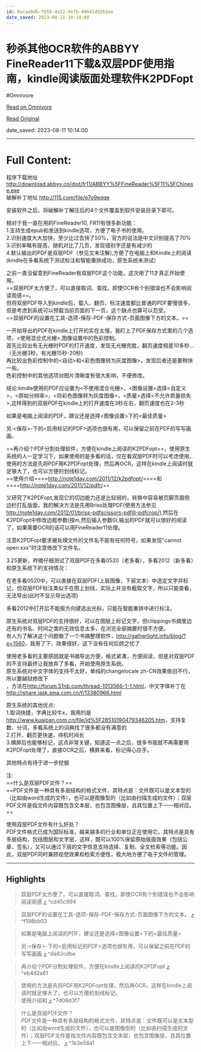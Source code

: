 ```yaml
---
id: 0acaa8db-f658-4a12-8efb-80641d92b2ee
date_saved: 2023-08-11 10:14:00
---
```


# 秒杀其他OCR软件的ABBYY FineReader11下载&双层PDF使用指南，kindle阅读版面处理软件K2PDFopt
#Omnivore

[Read on Omnivore](https://omnivore.app/me/ocr-abbyy-fine-reader-11-pdf-kindle-k-2-pd-fopt-189e4f26e4f)

[Read Original](https://www.douban.com/note/206582363?_i=1763230eBi8B4s)

date_saved: 2023-08-11 10:14:00


--- 

# Full Content: 

程序下载地址 <http://download.abbyy.cn/dist/fr11/ABBYY%5FFineReader%5F11%5FChinese.exe>  
破解补丁地址 <http://115.com/file/e7o9eqqe>

安装软件之后，将破解补丁解压后的4个文件覆盖到软件安装目录下即可。

相对于我一直在用的FineReader10, FR11有很多新功能：  
1.支持生成epub和发送到kindle选项，方便了电子书的使用。  
2.识别速度大大加快，至少比过去快了50%，官方的说法是中文识别提高了70%  
3.识别率略有提高，随机对比了几页，发现错别字还是有减少的  
4.默认输出的PDF是双层PDF（参见文末注解),方便了在电脑上和Kindle上的阅读(kindle在多看系统下测试标注和智能重排成功，原生系统未测试）

之前一直没留意到FineReader有双层PDF这个功能，这次用了11才真正开始使用。  
==双层PDF太方便了，可以直接取词、查找，即使OCR有个别错误也不会影响阅读观感==。  
但将双层PDF导入到kindle后，载入、翻页、标注速度都比普通的PDF要慢很多，但是考虑到系统可以预载当前页面的下一页，这个缺点也算可以忍受。  
==双层PDF的设置在工具-选项-保存-PDF-保存方式-页面图像下方的文本。==

一开始导出的PDF在kindle上打开的实在太慢，我盯上了PDF保存方式里的几个选项，<使用混合式光栅>,图像设置中的色彩控制。  
首先比较出有无光栅时PDF的打开速度，发现无光栅完胜，翻页速度相差10多秒...（无光栅3秒，有光栅15秒-20秒)  
再比较出色彩控制中的<自动>和<彩色图像转为灰度图像>，发现后者还是要稍快一些。  
色彩控制中的其他选项对图片清晰度有很大影响，不便修改。

结论:kindle使用的PDF应设置为<不使用混合光栅>，<图像设置>选择<自定义>，<原始分辨率>，<将彩色图像转为灰度图像>，<质量>选择<不允许质量损失>,这样得到的双层PDF在kindle上的打开速度在3秒左右，翻页速度也在2-3秒

 如果是电脑上阅读的PDF，建议还是选择<图像设置>下的<最佳质量>

另:<保存>-<PDF>下的<启用标记的PDF>选项也很有用，可以保留之前在PDF的写写画画。

==再介绍个PDF分割处理软件，方便在kindle上阅读的K2PDFopt==，使用原生系统的人一定学习下，如果使用的是多看的话，仅在看双层PDF时可以考虑使用，使用的方法是先将PDF用K2PDFopt处理，然后再OCR，这样在kindle上阅读时就足够大了，也可以方便的划线标记。  
==使用介绍====<http://note1day.com/2011/12/k2pdfopt/>====和====<http://note1day.com/2011/12/pdfr/>==

又研究了K2PDFopt,发现它的切边能力还是比较弱的，转换中容易被页脚页眉侧边栏打乱版面，我的解决方法是先用Briss处理PDF(使用方法参见<http://note1day.com/2012/01/briss-pdfscissors-pdfill-pdfcrop/>),然后在K2PDFopt中修改边框参数(按m,然后输入参数0),输出的PDF就可以很好的阅读了，如果需要OCR的话可以用FineReader11处理。

注意K2PDFopt要求被处理文件的文件名不能有任何符号，如果发现"cannot open xxx"时注意修改下文件名。

3.25更新，昨晚仔细测试了双层PDF在多看0520（老多看），多看2012（新多看）和原生系统下的支持情况：

在老多看0520中，可以直接在双层PDF(上层图像，下层文本）中选定文字并标记，但双层PDF标注类似于在图上划线，实际上并没有截取文字，所以只能查看，无法导出(此时不显示导出选项)

多看2012中打开后不能按方向键选出光标，只能在智能重排中进行标注。

原生系统对双层PDF的支持很好，可以在图层上标记文字，但cliippings书摘里边还有的书名、时间之类的无效信息太多，在浏览全部摘要时很不方便。  
有人为了解决这个问题做了一个书摘整理软件，<http://gatherlight.info/blog/?p=1560>，我用了下，效果很好，这下没有任何后顾之忧了

使用老多看的主要原因就是书摘导出方便，格式紧凑，方便阅读，但是对双层PDF的不支持最终让我放弃了多看，开始使用原生系统。  
原生系统对中文字体的支持不太好，单纯的changelocale zh-CN效果依旧不行，所以要越狱修改下  
，方法在<http://forum.51nb.com/thread-1013566-1-1.html>，中文字体补丁在<http://ishare.iask.sina.com.cn/f/13380966.html>

原生系统的其他优点:  
1.取词快捷，字典比较牛x，我用的是<http://www.kuaipan.com.cn/file/id%5F28510190479346205.htm>，支持复数、分词，多看系统上的词典找了很多都没有满意的  
2.打开、翻页更快速，待机时间长  
3.横屏后也能够标记，这点非常关键，知道这一点之后，很多书我就不再需要用K2PDFopt处理了，直接OCR之后，横屏来看，标记得心应手。

其他特点有待于进一步挖掘

注:  
==什么是双层PDF文件？==  
==PDF文件是一种具有多层结构的格式文件，其特点是：文件既可以是文本型的（比如由word生成的文件），也可以是图像型的（比如由扫描生成的文件）；双层PDF文件是指文件内容既包含文本层，也包含图像层，且其位置上下一一相对应。==

使用双层PDF文件有什么好处？  
PDF文件格式已成为国际标准，越来越多的行业和单位正在使用它。其特点是具有多层结构，包括图层和文字层，这样，既可以100%保留原始版面效果（包括公章、签名），又可以通过下层的文字信息支持选择、复制、全文检索等功能。因此，双层PDF同时兼顾视觉效果和检索方便性，极大地方便了电子文件的管理。

---

## Highlights

> 双层PDF太方便了，可以直接取词、查找，即使OCR有个别错误也不会影响阅读观感 [⤴️](https://omnivore.app/me/ocr-abbyy-fine-reader-11-pdf-kindle-k-2-pd-fopt-189e4f26e4f#cd45c994-9aec-458b-bea7-f54c49f60c8d)  ^cd45c994

> 双层PDF的设置在工具-选项-保存-PDF-保存方式-页面图像下方的文本。 [⤴️](https://omnivore.app/me/ocr-abbyy-fine-reader-11-pdf-kindle-k-2-pd-fopt-189e4f26e4f#f198bb03-331e-4788-8026-7bb6030a0e76)  ^f198bb03

> 如果是电脑上阅读的PDF，建议还是选择&lt;图像设置>下的&lt;最佳质量>
> 
> 另:&lt;保存>-下的&lt;启用标记的PDF>选项也很有用，可以保留之前在PDF的写写画画 [⤴️](https://omnivore.app/me/ocr-abbyy-fine-reader-11-pdf-kindle-k-2-pd-fopt-189e4f26e4f#da82cdbe-9c07-4e0c-b40e-4b2789191876)  ^da82cdbe

> 再介绍个PDF分割处理软件，方便在kindle上阅读的K2PDFopt [⤴️](https://omnivore.app/me/ocr-abbyy-fine-reader-11-pdf-kindle-k-2-pd-fopt-189e4f26e4f#eb4d2a61-1618-48c4-8900-cd8b61c97fc3)  ^eb4d2a61

> 使用的方法是先将PDF用K2PDFopt处理，然后再OCR，这样在kindle上阅读时就足够大了，也可以方便的划线标记。  
> 使用介绍和 [⤴️](https://omnivore.app/me/ocr-abbyy-fine-reader-11-pdf-kindle-k-2-pd-fopt-189e4f26e4f#7d08d3f7-7f58-44a7-8c94-127b0a968da8)  ^7d08d3f7

> 什么是双层PDF文件？  
> PDF文件是一种具有多层结构的格式文件，其特点是：文件既可以是文本型的（比如由word生成的文件），也可以是图像型的（比如由扫描生成的文件）；双层PDF文件是指文件内容既包含文本层，也包含图像层，且其位置上下一一相对应。 [⤴️](https://omnivore.app/me/ocr-abbyy-fine-reader-11-pdf-kindle-k-2-pd-fopt-189e4f26e4f#1b3e58a1-419c-450c-a7ce-0a39a80aa7c3)  ^1b3e58a1


